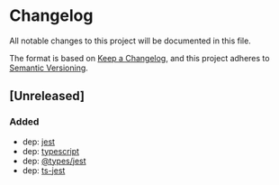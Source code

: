 # Changelog
All notable changes to this project will be documented in this file.

The format is based on [Keep a Changelog](https://keepachangelog.com/en/1.0.0/),
and this project adheres to [Semantic Versioning](https://semver.org/spec/v2.0.0.html).

## [Unreleased]
### Added
- dep: [jest]
- dep: [typescript]
- dep: [@types/jest]
- dep: [ts-jest]

[jest]: https://jestjs.io/ru/
[typescript]: https://www.typescriptlang.org/
[@types/jest]: https://www.npmjs.com/package/@types/jest
[ts-jest]: https://kulshekhar.github.io/ts-jest/